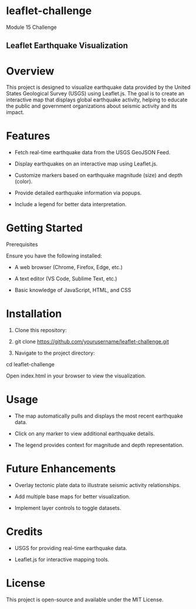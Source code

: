 # leaflet-challenge
Module 15 Challenge

## Leaflet Earthquake Visualization

# Overview

This project is designed to visualize earthquake data provided by the United States Geological Survey (USGS) using Leaflet.js. The goal is to create an interactive map that displays global earthquake activity, helping to educate the public and government organizations about seismic activity and its impact.

# Features

- Fetch real-time earthquake data from the USGS GeoJSON Feed.

- Display earthquakes on an interactive map using Leaflet.js.

- Customize markers based on earthquake magnitude (size) and depth (color).

- Provide detailed earthquake information via popups.

- Include a legend for better data interpretation.

# Getting Started

Prerequisites

Ensure you have the following installed:

- A web browser (Chrome, Firefox, Edge, etc.)

- A text editor (VS Code, Sublime Text, etc.)

- Basic knowledge of JavaScript, HTML, and CSS

# Installation

1. Clone this repository:

2. git clone https://github.com/yourusername/leaflet-challenge.git

3. Navigate to the project directory:

cd leaflet-challenge

Open index.html in your browser to view the visualization.

# Usage

- The map automatically pulls and displays the most recent earthquake data.

- Click on any marker to view additional earthquake details.

- The legend provides context for magnitude and depth representation.


# Future Enhancements

- Overlay tectonic plate data to illustrate seismic activity relationships.

- Add multiple base maps for better visualization.

- Implement layer controls to toggle datasets.

# Credits

- USGS for providing real-time earthquake data.

- Leaflet.js for interactive mapping tools.

# License

This project is open-source and available under the MIT License.